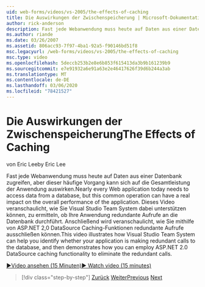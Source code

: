 ```yaml
---
uid: web-forms/videos/vs-2005/the-effects-of-caching
title: Die Auswirkungen der Zwischenspeicherung | Microsoft-Dokumentation
author: rick-anderson
description: Fast jede Webanwendung muss heute auf Daten aus einer Datenbank zugreifen, aber dieser häufige Vorgang kann sich auf die Gesamtleistung des a...
ms.author: riande
ms.date: 03/26/2007
ms.assetid: 806acc93-7f97-4ba1-92a5-f90146bd51f8
msc.legacyurl: /web-forms/videos/vs-2005/the-effects-of-caching
msc.type: video
ms.openlocfilehash: 5deccb253b2e8e6b853f615413da3b9b161239b9
ms.sourcegitcommit: e7e91932a6e91a63e2e46417626f39d6b244a3ab
ms.translationtype: MT
ms.contentlocale: de-DE
ms.lasthandoff: 03/06/2020
ms.locfileid: "78421527"
---
```

# <a name="the-effects-of-caching"></a><span data-ttu-id="90afb-103">Die Auswirkungen der Zwischenspeicherung</span><span class="sxs-lookup"><span data-stu-id="90afb-103">The Effects of Caching</span></span>

<span data-ttu-id="90afb-104">von Eric Lee</span><span class="sxs-lookup"><span data-stu-id="90afb-104">by Eric Lee</span></span>

<span data-ttu-id="90afb-105">Fast jede Webanwendung muss heute auf Daten aus einer Datenbank zugreifen, aber dieser häufige Vorgang kann sich auf die Gesamtleistung der Anwendung auswirken.</span><span class="sxs-lookup"><span data-stu-id="90afb-105">Nearly every Web application today needs to access data from a database, but this common operation can have a real impact on the overall performance of the application.</span></span> <span data-ttu-id="90afb-106">Dieses Video veranschaulicht, wie Sie Visual Studio Team System dabei unterstützen können, zu ermitteln, ob Ihre Anwendung redundante Aufrufe an die Datenbank durchführt. Anschließend wird veranschaulicht, wie Sie mithilfe von ASP.NET 2,0 DataSource Caching-Funktionen redundante Aufrufe ausschließen können.</span><span class="sxs-lookup"><span data-stu-id="90afb-106">This video illustrates how Visual Studio Team System can help you identify whether your application is making redundant calls to the database, and then demonstrates how you can employ ASP.NET 2.0 DataSource caching functionality to eliminate the redundant calls.</span></span>

[<span data-ttu-id="90afb-107">&#9654;Video ansehen (15 Minuten)</span><span class="sxs-lookup"><span data-stu-id="90afb-107">&#9654; Watch video (15 minutes)</span></span>](https://channel9.msdn.com/Blogs/ASP-NET-Site-Videos/the-effects-of-caching)

> [!div class="step-by-step"]
> <span data-ttu-id="90afb-108">[Zurück](custom-extraction-rules-and-coded-web-tests.md)
> [Weiter](using-the-load-test-agent.md)</span><span class="sxs-lookup"><span data-stu-id="90afb-108">[Previous](custom-extraction-rules-and-coded-web-tests.md)
[Next](using-the-load-test-agent.md)</span></span>
